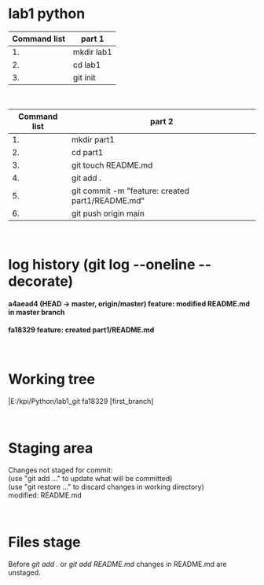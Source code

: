 # lab1 python

| Сommand list | part 1     |
| ------------ | ---------- |
| 1.           | mkdir lab1 |
| 2.           | cd lab1    |
| 3.           | git init   |

<br/> 

| Сommand list | part 2                                           |
| ------------ | ------------------------------------------------ |
| 1.           | mkdir part1                                      |
| 2.           | cd part1                                         |
| 3.           | git touch README.md                              |
| 4.           | git add .                                        |
| 5.           | git commit -m "feature: created part1/README.md" |
| 6.           | git push origin main                             |

<br/>

# log history (git log --oneline --decorate)

#### a4aead4 (HEAD -> master, origin/master) feature: modified README.md in master branch
#### fa18329 feature: created part1/README.md

<br/> 

# Working tree
|E:/kpi/Python/lab1_git  fa18329 [first_branch]

<br/> 

# Staging area

Changes not staged for commit:  
(use "git add <file>..." to update what will be committed)  
(use "git restore <file>..." to discard changes in working directory)  
modified:   README.md

<br/>

# Files stage
Before *git add .* or *git add README.md* changes in README.md are unstaged.
